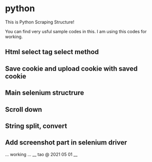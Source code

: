 # python
This is Python Scraping Structure!

You can find very usful sample codes in this.
I am using this codes for working.
## Html select tag select method
## Save cookie and upload cookie with saved cookie
## Main selenium structrure
## Scroll down
## String split, convert
## Add screenshot part in selenium driver
... working ...
__ tao @ 2021 05 01 __

